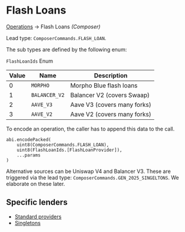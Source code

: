 # Flash Loans

[Operations](./operations.md) → Flash Loans _(Composer)_

Lead type: `ComposerCommands.FLASH_LOAN`.

The sub types are defined by the following enum:

`FlashLoanIds` Enum

| Value | Name          | Description                 |
| ----- | ------------- | --------------------------- |
| 0     | `MORPHO`      | Morpho Blue flash loans     |
| 1     | `BALANCER_V2` | Balancer V2 (covers Swaap)  |
| 2     | `AAVE_V3`     | Aave V3 (covers many forks) |
| 3     | `AAVE_V2`     | Aave V2 (covers many forks) |

To encode an operation, the caller has to append this data to the call.

```solidity
abi.encodePacked(
    uint8(ComposerCommands.FLASH_LOAN),
    uint8(FlashLoanIds.[FlashLoanProvider]),
    ...params
)
```

Alternative sources can be Uniswap V4 and Balancer V3. These are triggered via the lead type: `ComposerCommands.GEN_2025_SINGELTONS`. We elaborate on these later.

## Specific lenders

-   [Standard providers](./flash-loan/standardized-interface.md)
-   [Singletons](./flash-loan/singletons.md)
